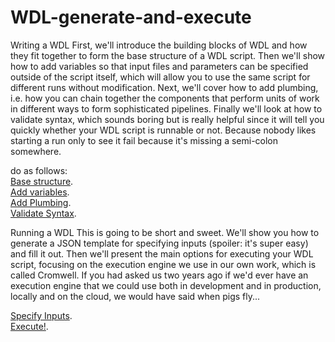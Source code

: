 # WDL-generate-and-execute
Writing a WDL
First, we'll introduce the building blocks of WDL and how they fit together to form the base structure of a WDL script. Then we'll show how to add variables so that input files and parameters can be specified outside of the script itself, which will allow you to use the same script for different runs without modification. Next, we'll cover how to add plumbing, i.e. how you can chain together the components that perform units of work in different ways to form sophisticated pipelines. Finally we'll look at how to validate syntax, which sounds boring but is really helpful since it will tell you quickly whether your WDL script is runnable or not. Because nobody likes starting a run only to see it fail because it's missing a semi-colon somewhere.

do as follows:    
[Base structure](https://software.broadinstitute.org/wdl/documentation/structure.php).       
[Add variables](https://software.broadinstitute.org/wdl/documentation/variables.php).   
[Add Plumbing](https://software.broadinstitute.org/wdl/documentation/plumbing.php).   
[Validate Syntax](https://software.broadinstitute.org/wdl/documentation/validation.php).   

Running a WDL
This is going to be short and sweet. We'll show you how to generate a JSON template for specifying inputs (spoiler: it's super easy) and fill it out. Then we'll present the main options for executing your WDL script, focusing on the execution engine we use in our own work, which is called Cromwell. If you had asked us two years ago if we'd ever have an execution engine that we could use both in development and in production, locally and on the cloud, we would have said when pigs fly...
    
[Specify Inputs](https://software.broadinstitute.org/wdl/documentation/inputs.php).   
[Execute!](https://software.broadinstitute.org/wdl/documentation/execution.php).   
